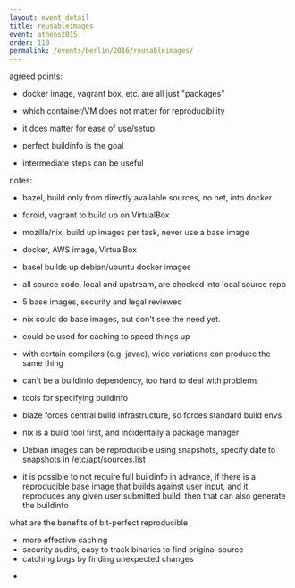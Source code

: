 ```yaml
---
layout: event_detail
title: reusableimages
event: athens2015
order: 110
permalink: /events/berlin/2016/reusableimages/
---
```


agreed points:
* docker image, vagrant box, etc. are all just "packages"

* which container/VM does not matter for reproducibility
* it does matter for ease of use/setup

* perfect buildinfo is the goal
* intermediate steps can be useful



notes:

* bazel, build only from directly available sources, no net, into docker
* fdroid, vagrant to build up on VirtualBox
* mozilla/nix, build up images per task, never use a base image

* docker, AWS image, VirtualBox

* basel builds up debian/ubuntu docker images
* all source code, local and upstream, are checked into local source repo
* 5 base images, security and legal reviewed

* nix could do base images, but don't see the need yet.
* could be used for caching to speed things up

* with certain compilers (e.g. javac), wide variations can produce the
same thing
* can't be a buildinfo dependency, too hard to deal with problems

* tools for specifying buildinfo
* blaze forces central build infrastructure, so forces standard build envs
* nix is a build tool first, and incidentally a package manager

* Debian images can be reproducible using snapshots, specify date to
snapshots in /etc/apt/sources.list

* it is possible to not require full buildinfo in advance, if there is a
reproducible base image that builds against user input, and it
reproduces any given user submitted build, then that can also generate
the buildinfo

what are the benefits of bit-perfect reproducible
* more effective caching
* security audits, easy to track binaries to find original source
* catching bugs by finding unexpected changes

-
